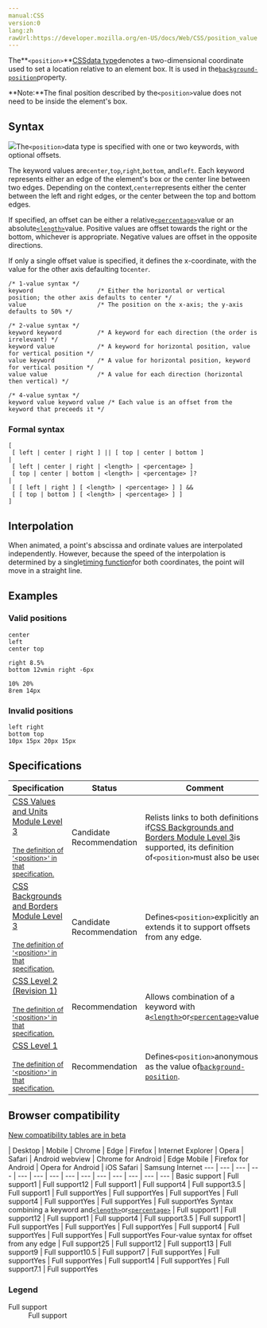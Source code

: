 ```yaml
---
manual:CSS
version:0
lang:zh
rawUrl:https://developer.mozilla.org/en-US/docs/Web/CSS/position_value
---
```






The**`<position>`**[CSS](%427 "")[data type](%27786 "")denotes a two-dimensional coordinate used to set a location relative to an element box. It is used in the[`background-position`](%30971 "The background-position CSS property sets the initial position, relative to the background position layer defined by background-origin, for each defined background image.")property.



**Note:**The final position described by the`<position>`value does not need to be inside the element&#39;s box.



## Syntax<a name="Syntax"></a>


![](%33527.png "")The`<position>`data type is specified with one or two keywords, with optional offsets.



The keyword values are`center`,`top`,`right`,`bottom`, and`left`. Each keyword represents either an edge of the element&#39;s box or the center line between two edges. Depending on the context,`center`represents either the center between the left and right edges, or the center between the top and bottom edges.



If specified, an offset can be either a relative[`<percentage>`](%4567 "The <percentage> CSS data type represents a percentage value. It is often used to define a size as relative to an element's parent object. Numerous properties can use percentages, such as width, height, margin, padding, and font-size.")value or an absolute[`<length>`](%4561 "The <length> CSS data type represents a distance value. Lengths can be used in numerous CSS properties, such as width, height, margin, padding, border-width, font-size, and text-shadow.")value. Positive values are offset towards the right or the bottom, whichever is appropriate. Negative values are offset in the opposite directions.



If only a single offset value is specified, it defines the x-coordinate, with the value for the other axis defaulting to`center`.


```
/* 1-value syntax */
keyword                  /* Either the horizontal or vertical position; the other axis defaults to center */
value                    /* The position on the x-axis; the y-axis defaults to 50% */

/* 2-value syntax */
keyword keyword          /* A keyword for each direction (the order is irrelevant) */
keyword value            /* A keyword for horizontal position, value for vertical position */
value keyword            /* A value for horizontal position, keyword for vertical position */
value value              /* A value for each direction (horizontal then vertical) */

/* 4-value syntax */
keyword value keyword value /* Each value is an offset from the keyword that preceeds it */
```

### Formal syntax<a name="Formal_syntax"></a>

```
[
 [ left | center | right ] || [ top | center | bottom ]
|
 [ left | center | right | <length> | <percentage> ]
 [ top | center | bottom | <length> | <percentage> ]?
|
 [ [ left | right ] [ <length> | <percentage> ] ] &&
 [ [ top | bottom ] [ <length> | <percentage> ] ]
]

```

## Interpolation<a name="Interpolation"></a>


When animated, a point&#39;s abscissa and ordinate values are interpolated independently. However, because the speed of the interpolation is determined by a single[timing function](%28336 "")for both coordinates, the point will move in a straight line.


## Examples<a name="Examples"></a>

### Valid positions<a name="Valid_positions"></a>

```
center
left
center top

right 8.5%
bottom 12vmin right -6px

10% 20%
8rem 14px
```

### Invalid positions<a name="Invalid_positions"></a>

```
left right
bottom top
10px 15px 20px 15px
```

## Specifications<a name="Specifications"></a>

Specification | Status | Comment 
 ---  |  ---  |  ---  | 
[CSS Values and Units Module Level 3<br></br><small>The definition of &#39;&lt;position&gt;&#39; in that specification.</small>](%31657 "") | Candidate Recommendation | Relists links to both definitions: if[CSS Backgrounds and Borders Module Level 3](%31658 "The 'CSS Backgrounds and Borders Module Level 3' specification")is supported, its definition of`<position>`must also be used. 
[CSS Backgrounds and Borders Module Level 3<br></br><small>The definition of &#39;&lt;position&gt;&#39; in that specification.</small>](%33532 "") | Candidate Recommendation | Defines`<position>`explicitly and extends it to support offsets from any edge. 
[CSS Level 2 (Revision 1)<br></br><small>The definition of &#39;&lt;position&gt;&#39; in that specification.</small>](%28696 "") | Recommendation | Allows combination of a keyword with a[`<length>`](%4561 "The <length> CSS data type represents a distance value. Lengths can be used in numerous CSS properties, such as width, height, margin, padding, border-width, font-size, and text-shadow.")or[`<percentage>`](%4567 "The <percentage> CSS data type represents a percentage value. It is often used to define a size as relative to an element's parent object. Numerous properties can use percentages, such as width, height, margin, padding, and font-size.")value. 
[CSS Level 1<br></br><small>The definition of &#39;&lt;position&gt;&#39; in that specification.</small>](%28697 "") | Recommendation | Defines`<position>`anonymously as the value of[`background-position`](%30971 "The background-position CSS property sets the initial position, relative to the background position layer defined by background-origin, for each defined background image."). 


## Browser compatibility<a name="Browser_compatibility"></a>
[New compatibility tables are in beta<i></i>](%3360 "")

 | <abbr>Desktop<i></i></abbr> | <abbr>Mobile<i></i></abbr> 
 | <abbr>Chrome<i></i></abbr> | <abbr>Edge<i></i></abbr> | <abbr>Firefox<i></i></abbr> | <abbr>Internet Explorer<i></i></abbr> | <abbr>Opera<i></i></abbr> | <abbr>Safari<i></i></abbr> | <abbr>Android webview<i></i></abbr> | <abbr>Chrome for Android<i></i></abbr> | <abbr>Edge Mobile<i></i></abbr> | <abbr>Firefox for Android<i></i></abbr> | <abbr>Opera for Android<i></i></abbr> | <abbr>iOS Safari<i></i></abbr> | <abbr>Samsung Internet<i></i></abbr> 
 ---  |  ---  |  ---  |  ---  |  ---  |  ---  |  ---  |  ---  |  ---  |  ---  |  ---  |  ---  |  ---  |  ---  | 
Basic support | <abbr>Full support</abbr>1 | <abbr>Full support</abbr>12 | <abbr>Full support</abbr>1 | <abbr>Full support</abbr>4 | <abbr>Full support</abbr>3.5 | <abbr>Full support</abbr>1 | <abbr>Full support</abbr>Yes | <abbr>Full support</abbr>Yes | <abbr>Full support</abbr>Yes | <abbr>Full support</abbr>4 | <abbr>Full support</abbr>Yes | <abbr>Full support</abbr>Yes | <abbr>Full support</abbr>Yes 
Syntax combining a keyword and[`<length>`](%33533 "")or[`<percentage>`](%33534 "") | <abbr>Full support</abbr>1 | <abbr>Full support</abbr>12 | <abbr>Full support</abbr>1 | <abbr>Full support</abbr>4 | <abbr>Full support</abbr>3.5 | <abbr>Full support</abbr>1 | <abbr>Full support</abbr>Yes | <abbr>Full support</abbr>Yes | <abbr>Full support</abbr>Yes | <abbr>Full support</abbr>4 | <abbr>Full support</abbr>Yes | <abbr>Full support</abbr>Yes | <abbr>Full support</abbr>Yes 
Four-value syntax for offset from any edge | <abbr>Full support</abbr>25 | <abbr>Full support</abbr>12 | <abbr>Full support</abbr>13 | <abbr>Full support</abbr>9 | <abbr>Full support</abbr>10.5 | <abbr>Full support</abbr>7 | <abbr>Full support</abbr>Yes | <abbr>Full support</abbr>Yes | <abbr>Full support</abbr>Yes | <abbr>Full support</abbr>14 | <abbr>Full support</abbr>Yes | <abbr>Full support</abbr>7.1 | <abbr>Full support</abbr>Yes 


### Legend<a name="Legend"></a>
<dl><dt id=''><abbr>Full support</abbr></dt><dd>Full support</dd></dl>



